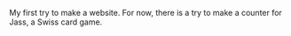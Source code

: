 My first try to make a website. For now, there is a try to make a counter for Jass, a Swiss card game.
